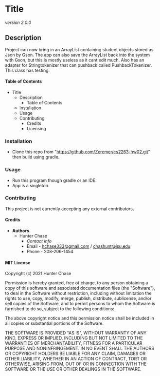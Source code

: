 # Title
*version 2.0.0*

## Description
Project can now bring in an ArrayList containing student objects stored as Json by Gson.
The app can also save the ArrayList back into the system with Gson, but this is mostly useless as it cant edit much.
Also has an adapter for Stringtokenizer that can pushback called PushbackTokenizer. This class has testing.

#### Table of Contents
- Title
  - Description
    - Table of Contents
  - Installation
  - Usage
  - Contributing
    - Credits
    - Licensing


### Installation
- Clone this repo from "https://github.com/Zeremer/cs2263-hw02.git" then build using gradle.


### Usage
- Run this program though gradle or an IDE.
- App is a singleton.

### Contributing
This project is not currently accepting any external contributors.


#### Credits
- **Authors**
  - Hunter Chase
    - *Contact info*
    - Email - hchase333@gmail.com / chashunt@isu.edu
    - Phone - 208-206-1454



#### MIT License

Copyright (c) 2021 Hunter Chase

Permission is hereby granted, free of charge, to any person obtaining a copy
of this software and associated documentation files (the "Software"), to deal
in the Software without restriction, including without limitation the rights
to use, copy, modify, merge, publish, distribute, sublicense, and/or sell
copies of the Software, and to permit persons to whom the Software is
furnished to do so, subject to the following conditions:

The above copyright notice and this permission notice shall be included in all
copies or substantial portions of the Software.

THE SOFTWARE IS PROVIDED "AS IS", WITHOUT WARRANTY OF ANY KIND, EXPRESS OR
IMPLIED, INCLUDING BUT NOT LIMITED TO THE WARRANTIES OF MERCHANTABILITY,
FITNESS FOR A PARTICULAR PURPOSE AND NONINFRINGEMENT. IN NO EVENT SHALL THE
AUTHORS OR COPYRIGHT HOLDERS BE LIABLE FOR ANY CLAIM, DAMAGES OR OTHER
LIABILITY, WHETHER IN AN ACTION OF CONTRACT, TORT OR OTHERWISE, ARISING FROM,
OUT OF OR IN CONNECTION WITH THE SOFTWARE OR THE USE OR OTHER DEALINGS IN THE
SOFTWARE.
